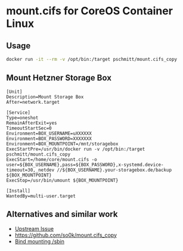 # mount.cifs for CoreOS Container Linux

## Usage

```bash
docker run -it --rm -v /opt/bin:/target pschmitt/mount.cifs_copy
```

## Mount Hetzner Storage Box

```
[Unit]
Description=Mount Storage Box
After=network.target

[Service]
Type=oneshot
RemainAfterExit=yes
TimeoutStartSec=0
Environment=BOX_USERNAME=uXXXXXX
Environment=BOX_PASSWORD=XXXXXXX
Environment=BOX_MOUNTPOINT=/mnt/storagebox
ExecStartPre=/usr/bin/docker run -v /opt/bin:/target pschmitt/mount.cifs_copy
ExecStart=/home/core/mount.cifs -o user=${BOX_USERNAME},pass=${BOX_PASSWORD},x-systemd.device-timeout=30,_netdev //${BOX_USERNAME}.your-storagebox.de/backup ${BOX_MOUNTPOINT}
ExecStop=/usr/bin/umount ${BOX_MOUNTPOINT}

[Install]
WantedBy=multi-user.target
```

## Alternatives and similar work

- [Upstream Issue](https://github.com/coreos/bugs/issues/571)
- https://github.com/so0k/mount.cifs_copy
- [Bind mounting /sbin](https://gist.github.com/monaka/5cb1f33e5317e29285843f158a387c9b)
